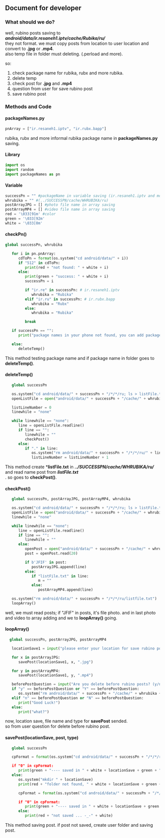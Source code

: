## Document for developer
### What should we do?

well, rubino posts saving to ***android/data/ir.resaneh1.iptv/cache/Rubika/ru/***<br>
they not format. we must copy posts from location to user location and convert to **.jpg** or **.mp4**.<br>
also temp file in folder must deleting. (.perload and more).

so:

1. check package name for rubika, rubx and more rubika.
2. delete temp
3. check post for **.jpg** and **.mp4**
4. question from user for save rubino post
5. save rubino post

### Methods and Code

#### packageNames.py

```python
pnArray = ["ir.resaneh1.iptv", "ir.rubx.bapp"]
```
rubika, rubx and more informal rubika package name in **packageNames.py** saving.

#### Library
```python
import os
import random
import packageNames as pn

```

#### Variable
```python
successPn = "" #packageName in variable saving (ir.resaneh1.iptv and more)
whrubika = "" #(../SUCCESSPN/cache/WHRUBIKA/ru)
postArrayJPG = [] #photo file name in array saving
postArrayMP4 = [] #video file name in array saving
red = '\033[91m' #color
green = '\033[92m'
white = '\033[0m'
```

#### checkPn()

```python
global successPn, whrubika

   for i in pn.pnArray:
      cdToPn = format(os.system("cd android/data/" + i))
      if "512" in cdToPn:
         print(red + "not found: " + white + i)
      else:
         print(green + "success: " + white + i)
         successPn = i

         if "ir.re" in successPn: # ir.resaneh1.iptv
            whrubika = "Rubika"
         elif "ir.ru" in successPn: # ir.rubx.bapp
            whrubika = "Rubx"
         else:
            whrubika = "Rubika"

         break

   if successPn == "":
      print("package names in your phone not found, you can add package name in library (packagesName)")

   else:
      deleteTemp()

```
This method testing package name and if package name in folder goes to **deleteTemp()**.

#### deleteTemp()
```python
   global successPn

   os.system("cd android/data/" + successPn + "/*/*/ru; ls > listFile.txt")
   openListFile = open("android/data/" + successPn + "/cache/" + whrubika + "/ru/listFile.txt")

   listLineNumber = 0
   linewhile = "none"

   while linewhile == "none":
      line = openListFile.readline()
      if line == "":
         linewhile = ""
         checkPost()
      else:
         if "." in line:
            os.system("rm android/data/" + successPn + "/*/*/ru/" + line)
            listLineNumber = listLineNumber + 1
```

This method create ***listFile.txt** in ***../SUCCESSPN/cache/WHRUBIKA/ru/*** and read name post from ***listFile.txt***<br>.
so goes to **checkPost()**.

#### checkPost()
```python
   global successPn, postArrayJPG, postArrayMP4, whrubika

   os.system("cd android/data/" + successPn + "/*/*/ru; ls > listFile.txt")
   openListFile = open("android/data/" + successPn + "/cache/" + whrubika + "/ru/listFile.txt")
   linewhile = "none"

   while linewhile == "none":
      line = openListFile.readline()
      if line == "":
         linewhile = ""
      else:
         openPost = open("android/data/" + successPn + "/cache/" + whrubika + "/ru/" + line[0:-1], "rb")
         post = openPost.read(20)

         if b'JFIF' in post:
            postArrayJPG.append(line)
         else:
            if "listFile.txt" in line:
               m = ""
            else:
               postArrayMP4.append(line)

   os.system("rm android/data/" + successPn + "/*/*/ru/listfile.txt")
   loopArray()
```

well, we must read posts; if "JFIF" in posts, it's file photo. and in last photo and video to array adding and we to **loopArray()** going.

#### loopArray()
```python
  global successPn, postArrayJPG, postArrayMP4

   locationSave1 = input("please enter your location for save rubino post (sdcard): ")

   for x in postArrayJPG:
      savePost(locationSave1, x, ".jpg")

   for y in postArrayMP4:
      savePost(locationSave1, y, ".mp4")

   beforePostQuestion = input("Are you delete before rubino posts? (y/n)")
   if "y" == beforePostQuestion or "Y" == beforePostQuestion:
      os.system("rm android/data/" + successPn + "/cache/" + whrubika + "/ru/*")
   elif "n" == beforePostQuestion or "N" == beforePostQuestion:
      print("Good Luck!")
   else:
      print("what?")

```

now, location save, file name and type for **savePost** sended.<br>
so from user question for delete before rubino post.

#### savePost(locationSave, post, type)
```python
   global successPn

   cpFormat = format(os.system("cd android/data/" + successPn + "/*/*/ru; cp " + post[0:-1] + " ../../../../.$

   if "0" in cpFormat:
      print(green + "---- saved in " + white + locationSave + green + " ----" + white)
   else:
      os.system("mkdir " + locationSave)
      print(red + "folder not found, " + white + locationSave + green + " created." + white)

      cpFormat = format(os.system("cd android/data/" + successPn + "/*/*/ru; cp " + post[0:-1] + " ../../../.$

      if "0" in cpFormat:
         print(green + "---- saved in " + white + locationSave + green + " ----" + white)
      else:
         print(red + "not saved ... -_-" + white)
```

This method saving post. if post not saved, create user folder and saving post.
